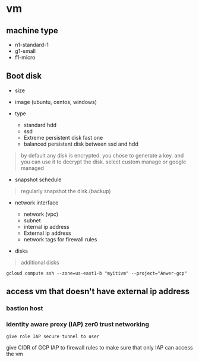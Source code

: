 # vm
## machine type
- n1-standard-1
- g1-small
- f1-micro 

## Boot disk
- size
- image (ubuntu, centos, windows)

- type
  - standard hdd
  - ssd
  - Extreme persistent disk fast one
  - balanced persistent disk  between ssd and hdd

> by default any disk is encrypted. you chose to generate a key. and you can use it to decrypt the disk. 
> select custom manage or google managed

- snapshot schedule
> regularly snapshot the disk.(backup)

- network interface
  - network (vpc)
  - subnet 
  - internal ip address
  - External ip address
  - network tags for firewall rules
  
- disks 
> additional disks

```
gcloud compute ssh --zone=us-east1-b "myitivm" --project="Anwer-gcp"
```

## access vm that doesn't have external ip address

### bastion host 
### identity aware proxy (IAP) zer0 trust networking

```
give role IAP secure tunnel to user
```

give CIDR of GCP IAP
to firewall rules
to make sure that only IAP can access the vm

 

